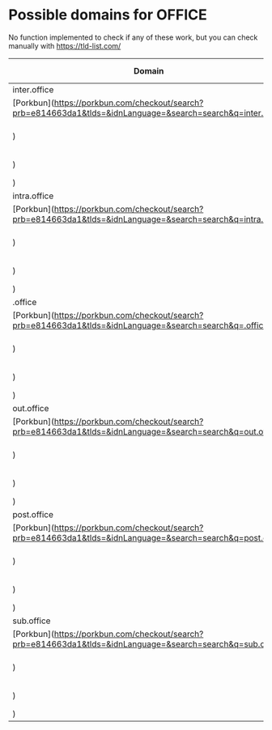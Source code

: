 # Possible domains for OFFICE

No function implemented to check if any of these work, but you can check manually with https://tld-list.com/

| Domain | Porkbun | NameCheap | Google Domains |
|---|---|---|---|
| inter.office | [Porkbun](https://porkbun.com/checkout/search?prb=e814663da1&tlds=&idnLanguage=&search=search&q=inter.office) | [Namecheap](https://www.namecheap.com/domains/registration/results/?domain=inter.office) | [Google](https://domains.google.com/registrar/search?searchTerm=inter.office) |
| intra.office | [Porkbun](https://porkbun.com/checkout/search?prb=e814663da1&tlds=&idnLanguage=&search=search&q=intra.office) | [Namecheap](https://www.namecheap.com/domains/registration/results/?domain=intra.office) | [Google](https://domains.google.com/registrar/search?searchTerm=intra.office) |
| .office | [Porkbun](https://porkbun.com/checkout/search?prb=e814663da1&tlds=&idnLanguage=&search=search&q=.office) | [Namecheap](https://www.namecheap.com/domains/registration/results/?domain=.office) | [Google](https://domains.google.com/registrar/search?searchTerm=.office) |
| out.office | [Porkbun](https://porkbun.com/checkout/search?prb=e814663da1&tlds=&idnLanguage=&search=search&q=out.office) | [Namecheap](https://www.namecheap.com/domains/registration/results/?domain=out.office) | [Google](https://domains.google.com/registrar/search?searchTerm=out.office) |
| post.office | [Porkbun](https://porkbun.com/checkout/search?prb=e814663da1&tlds=&idnLanguage=&search=search&q=post.office) | [Namecheap](https://www.namecheap.com/domains/registration/results/?domain=post.office) | [Google](https://domains.google.com/registrar/search?searchTerm=post.office) |
| sub.office | [Porkbun](https://porkbun.com/checkout/search?prb=e814663da1&tlds=&idnLanguage=&search=search&q=sub.office) | [Namecheap](https://www.namecheap.com/domains/registration/results/?domain=sub.office) | [Google](https://domains.google.com/registrar/search?searchTerm=sub.office) |
